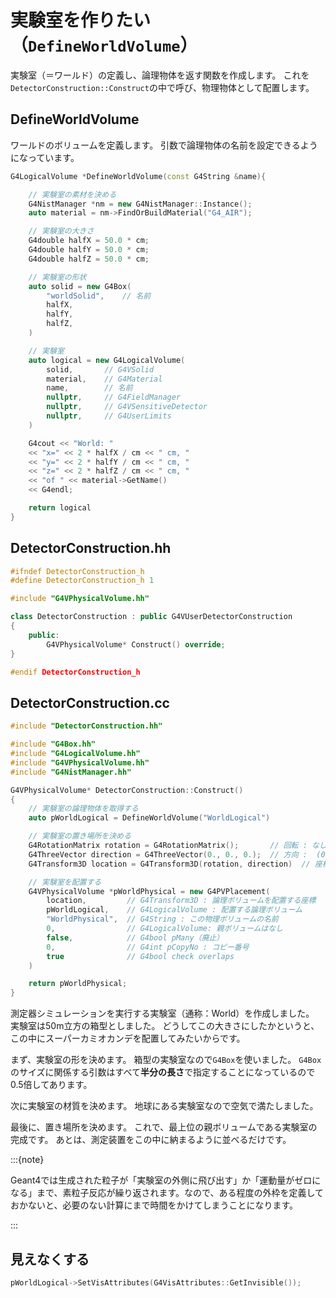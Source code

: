 # 実験室を作りたい（``DefineWorldVolume``）

実験室（＝ワールド）の定義し、論理物体を返す関数を作成します。
これを``DetectorConstruction::Construct``の中で呼び、物理物体として配置します。

## DefineWorldVolume

ワールドのボリュームを定義します。
引数で論理物体の名前を設定できるようになっています。

```cpp
G4LogicalVolume *DefineWorldVolume(const G4String &name){

    // 実験室の素材を決める
    G4NistManager *nm = new G4NistManager::Instance();
    auto material = nm->FindOrBuildMaterial("G4_AIR");

    // 実験室の大きさ
    G4double halfX = 50.0 * cm;
    G4double halfY = 50.0 * cm;
    G4double halfZ = 50.0 * cm;

    // 実験室の形状
    auto solid = new G4Box(
        "worldSolid",    // 名前
        halfX,
        halfY,
        halfZ,
    )

    // 実験室
    auto logical = new G4LogicalVolume(
        solid,       // G4VSolid
        material,    // G4Material
        name,        // 名前
        nullptr,     // G4FieldManager
        nullptr,     // G4VSensitiveDetector
        nullptr,     // G4UserLimits
    )

    G4cout << "World: "
    << "x=" << 2 * halfX / cm << " cm, "
    << "y=" << 2 * halfY / cm << " cm, "
    << "z=" << 2 * halfZ / cm << " cm, "
    << "of " << material->GetName()
    << G4endl;

    return logical
}
```

## DetectorConstruction.hh

```cpp
#ifndef DetectorConstruction_h
#define DetectorConstruction_h 1

#include "G4VPhysicalVolume.hh"

class DetectorConstruction : public G4VUserDetectorConstruction
{
    public:
        G4VPhysicalVolume* Construct() override;
}

#endif DetectorConstruction_h
```

## DetectorConstruction.cc

```cpp
#include "DetectorConstruction.hh"

#include "G4Box.hh"
#include "G4LogicalVolume.hh"
#include "G4VPhysicalVolume.hh"
#include "G4NistManager.hh"

G4VPhysicalVolume* DetectorConstruction::Construct()
{
    // 実験室の論理物体を取得する
    auto pWorldLogical = DefineWorldVolume("WorldLogical")

    // 実験室の置き場所を決める
    G4RotationMatrix rotation = G4RotationMatrix();       // 回転 : なし
    G4ThreeVector direction = G4ThreeVector(0., 0., 0.);  // 方向 :  (0, 0, 0)
    G4Transform3D location = G4Transform3D(rotation, direction)  // 座標

    // 実験室を配置する
    G4VPhysicalVolume *pWorldPhysical = new G4PVPlacement(
        location,         // G4Transform3D : 論理ボリュームを配置する座標
        pWorldLogical,    // G4LogicalVolume : 配置する論理ボリューム
        "WorldPhysical",  // G4String : この物理ボリュームの名前
        0,                // G4LogicalVolume: 親ボリュームはなし
        false,            // G4bool pMany（廃止）
        0,                // G4int pCopyNo : コピー番号
        true              // G4bool check overlaps
    )

    return pWorldPhysical;
}
```

測定器シミュレーションを実行する実験室（通称：World）を作成しました。
実験室は50m立方の箱型としました。
どうしてこの大きさにしたかというと、この中にスーパーカミオカンデを配置してみたいからです。

まず、実験室の形を決めます。
箱型の実験室なので``G4Box``を使いました。
``G4Box``のサイズに関係する引数はすべて**半分の長さ**で指定することになっているので0.5倍してあります。

次に実験室の材質を決めます。
地球にある実験室なので空気で満たしました。

最後に、置き場所を決めます。
これで、最上位の親ボリュームである実験室の完成です。
あとは、測定装置をこの中に納まるように並べるだけです。

:::{note}

Geant4では生成された粒子が「実験室の外側に飛び出す」か「運動量がゼロになる」まで、素粒子反応が繰り返されます。なので、ある程度の外枠を定義しておかないと、必要のない計算にまで時間をかけてしまうことになります。

:::

## 見えなくする

```cpp
pWorldLogical->SetVisAttributes(G4VisAttributes::GetInvisible());
```
